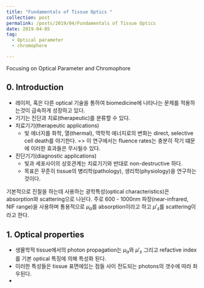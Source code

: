 ```yaml
---
title: "Fundamentals of Tissue Optics "
collection: post
permalink: /posts/2019/04/Fundamentals of Tissue Optics 
date: 2019-04-05
tag: 
  - Optical parameter
  - chromophore

---
```


Focusing on Optical Parameter and  Chromophore

## 0. Introduction
- 레이저, 혹은 다른 optical 기술을 통하여 biomedicine에 나타나는 문제를 적용하는것이 급속하게 성장하고 있다.
- 기기는 진단과 치료(therapeutic)를 분류할 수 있다.
- 치료기기(therapeutic applications)
	- 빛 에너지를 화학, 열(thermal), 역학적 에너지로의 변화는 direct, selective cell death를 야기한다.
	=> 이 연구에서는 fluence rates는 충분히 작기 떄문에 이러한 효과들은 무시될수 있다.
- 진단기기(diagnostic applications)
	- 빛과 세포사이의 상호관계는 치료기기와 반대로 non-destructive 하다.
	- 목표은 꾸준히 tissue의 병리학(pathology), 생리학(physiology)을 연구하는것이다.

기본적으로 진찰을 하는데 사용하는 광학특성(optical characteristics)은  absorption와 scattering으로 나뉜다.
주로 600 - 1000nm 파장(near-infrared, NIF range)을 사용하며 통용적으로  $\mu_a$를 absorption이라고 하고  $\mu'_s$를 scattering이라고 한다.


## 1. Optical properties

- 생물학적 tissue에서의 photon propagation는 $\mu_a$와 $\mu'_s$ 그리고 refactive index를 기본 optical 특징에 의해 특성화 된다.
- 이러한 특성들은 tissue 표면에있는 점들 사이 전도되는 photons의 갯수에 따라 좌우된다.
- 
<!--stackedit_data:
eyJwcm9wZXJ0aWVzIjoidGl0bGU6IEZ1bmRhbWVudGFscyBvZi
BUaXNzdWUgT3B0aWNzXG5hdXRob3I6IGd3YW5namluIGplb25n
XG5kYXRlOiAnMjAxOS0wNC0wNSdcbiIsImhpc3RvcnkiOls1Mj
UwNDkxMjUsLTcxNTU2ODI2OV19
-->